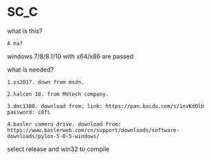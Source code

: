 # SC_C

what is this?

    A ha?



windows 7/8/8.1/10 with x64/x86 are passed



what is needed?

    1.vs2017. down from msdn.

    2.halcon 10. from MVtech company.

    3.dmc1380. download from: link: https://pan.baidu.com/s/1nvKdOlb password: c8fi

    4.basler camera drive. download from: https://www.baslerweb.com/cn/support/downloads/software-downloads/pylon-5-0-5-windows/




select release and win32 to compile

